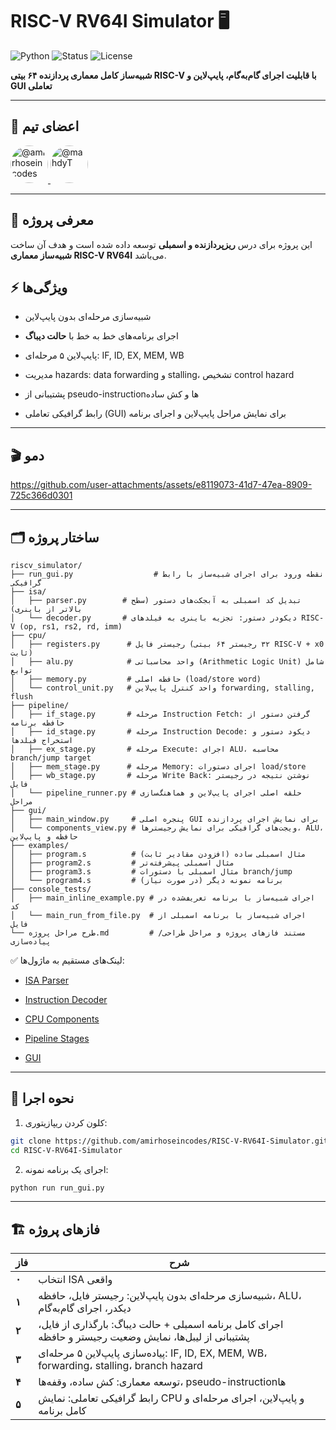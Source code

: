 # RISC-V RV64I Simulator 🖥️

![Python](https://img.shields.io/badge/Python-3.11-blue?logo=python) ![Status](https://img.shields.io/badge/Status-Development-yellow) ![License](https://img.shields.io/badge/License-MIT-green)

**شبیه‌ساز کامل معماری پردازنده ۶۴ بیتی RISC-V با قابلیت اجرای گام‌به‌گام، پایپ‌لاین و GUI تعاملی**

---

## 👥 اعضای تیم 

<a href="https://github.com/amirhoseincodes">
  <img src="https://avatars.githubusercontent.com/amirhoseincodes" width="60px" style="border-radius:50%;" alt="@amirhoseincodes"/>
</a>

<a href="https://github.com/mahdyT">
  <img src="https://avatars.githubusercontent.com/mahdyT" width="60px" style="border-radius:50%;" alt="@mahdyT"/>
</a>

---

## 📌 معرفی پروژه

این پروژه برای درس **ریزپردازنده و اسمبلی** توسعه داده شده است و هدف آن ساخت **شبیه‌ساز معماری RISC-V RV64I** می‌باشد.



## ⚡ ویژگی‌ها

- شبیه‌سازی مرحله‌ای بدون پایپ‌لاین
    
- اجرای برنامه‌های خط به خط با **حالت دیباگ**
    
- پایپ‌لاین ۵ مرحله‌ای: IF, ID, EX, MEM, WB
    
- مدیریت hazards: data forwarding و stalling، تشخیص control hazard
    
- پشتیبانی از pseudo-instruction‌ها و کش ساده
    
- رابط گرافیکی تعاملی (GUI) برای نمایش مراحل پایپ‌لاین و اجرای برنامه


---

## 🎬 دمو



https://github.com/user-attachments/assets/e8119073-41d7-47ea-8909-725c366d0301



---

## 🗂️ ساختار پروژه

```
riscv_simulator/
├── run_gui.py                  # نقطه ورود برای اجرای شبیه‌ساز با رابط گرافیکی
├── isa/
│   ├── parser.py        # تبدیل کد اسمبلی به آبجکت‌های دستور (سطح بالاتر از باینری)
│   └── decoder.py       # دیکودر دستور: تجزیه باینری به فیلدهای RISC-V (op, rs1, rs2, rd, imm)
├── cpu/
│   ├── registers.py      # رجیستر فایل (۳۲ رجیستر ۶۴ بیتی RISC-V + x0 ثابت)
│   ├── alu.py            # واحد محاسباتی (Arithmetic Logic Unit) شامل توابع
│   ├── memory.py         # حافظه اصلی (load/store word)
│   └── control_unit.py   # واحد کنترل پایپ‌لاین forwarding, stalling, flush
├── pipeline/
│   ├── if_stage.py       # مرحله Instruction Fetch: گرفتن دستور از حافظه برنامه
│   ├── id_stage.py       # مرحله Instruction Decode: دیکود دستور و استخراج فیلدها
│   ├── ex_stage.py       # مرحله Execute: اجرای ALU، محاسبه branch/jump target
│   ├── mem_stage.py      # مرحله Memory: اجرای دستورات load/store
│   ├── wb_stage.py       # مرحله Write Back: نوشتن نتیجه در رجیستر فایل
│   └── pipeline_runner.py # حلقه اصلی اجرای پایپ‌لاین و هماهنگ‌سازی مراحل
├── gui/
│   ├── main_window.py     # پنجره اصلی GUI برای نمایش اجرای پردازنده
│   └── components_view.py # ویجت‌های گرافیکی برای نمایش رجیسترها، ALU، حافظه و پایپ‌لاین
├── examples/
│   ├── program.s          # مثال اسمبلی ساده (افزودن مقادیر ثابت)
│   ├── program2.s         # مثال اسمبلی پیشرفته‌تر
│   ├── program3.s         # مثال اسمبلی با دستورات branch/jump
│   └── program4.s         # (در صورت نیاز) برنامه نمونه دیگر
├── console_tests/
│   ├── main_inline_example.py # اجرای شبیه‌ساز با برنامه تعریف‌شده در کد
│   └── main_run_from_file.py  # اجرای شبیه‌ساز با برنامه اسمبلی از فایل
└── طرح مراحل پروژه.md         # مستند فازهای پروژه و مراحل طراحی/پیاده‌سازی

```

✅ لینک‌های مستقیم به ماژول‌ها:

- [ISA Parser](https://github.com/amirhoseincodes/RISC-V-RV64I-Simulator/blob/main/isa/parser.py)
    
- [Instruction Decoder](https://github.com/amirhoseincodes/RISC-V-RV64I-Simulator/blob/main/isa/decoder.py)
        
- [CPU Components](https://github.com/amirhoseincodes/RISC-V-RV64I-Simulator/tree/main/cpu)
    
- [Pipeline Stages](https://github.com/amirhoseincodes/RISC-V-RV64I-Simulator/tree/main/pipeline)
    
- [GUI](https://github.com/amirhoseincodes/RISC-V-RV64I-Simulator/tree/main/gui)
    

---

## 🚀 نحوه اجرا

1. کلون کردن ریپازیتوری:
    

```bash
git clone https://github.com/amirhoseincodes/RISC-V-RV64I-Simulator.git
cd RISC-V-RV64I-Simulator
```

2. اجرای یک برنامه نمونه:
    

```bash
python run run_gui.py
```


    



---

## 🏗️ فازهای پروژه
| فاز   | شرح                                                                                                                    |
|-------|------------------------------------------------------------------------------------------------------------------------|
| **۰** | انتخاب ISA واقعی                                                                                                       |
| **۱** | شبیه‌سازی مرحله‌ای بدون پایپ‌لاین: رجیستر فایل، حافظه، ALU، دیکدر، اجرای گام‌به‌گام                                  |
| **۲** | اجرای کامل برنامه اسمبلی + حالت دیباگ: بارگذاری از فایل، پشتیبانی از لیبل‌ها، نمایش وضعیت رجیستر و حافظه           |
| **۳** | پیاده‌سازی پایپ‌لاین ۵ مرحله‌ای: IF, ID, EX, MEM, WB، forwarding، stalling، branch hazard                             |
| **۴** | توسعه معماری: کش ساده، وقفه‌ها، pseudo-instruction‌ها                                                                 |
| **۵** | رابط گرافیکی تعاملی: نمایش CPU و پایپ‌لاین، اجرای مرحله‌ای و کامل برنامه                                            |
                




